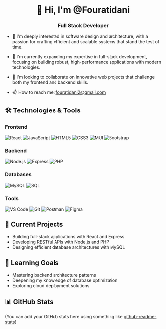 <h1 align="center">👋 Hi, I'm @Fouratidani</h1>
<h3 align="center">Full Stack Developer</h3>

- 👀 I'm deeply interested in software design and architecture, with a passion for crafting efficient and scalable systems that stand the test of time.

- 🌱 I'm currently expanding my expertise in full-stack development, focusing on building robust, high-performance applications with modern technologies.

- 💞️ I'm looking to collaborate on innovative web projects that challenge both my frontend and backend skills.

- 📫 How to reach me: [fouratidani2@gmail.com](mailto:fouratidani2@gmail.com)

## 🛠️ Technologies & Tools

### Frontend
![React](https://img.shields.io/badge/React-20232A?style=for-the-badge&logo=react&logoColor=61DAFB)
![JavaScript](https://img.shields.io/badge/JavaScript-F7DF1E?style=for-the-badge&logo=javascript&logoColor=black)
![HTML5](https://img.shields.io/badge/HTML5-E34F26?style=for-the-badge&logo=html5&logoColor=white)
![CSS3](https://img.shields.io/badge/CSS3-1572B6?style=for-the-badge&logo=css3&logoColor=white)
![MUI](https://img.shields.io/badge/MUI-007FFF?style=for-the-badge&logo=mui&logoColor=white)
![Bootstrap](https://img.shields.io/badge/Bootstrap-563D7C?style=for-the-badge&logo=bootstrap&logoColor=white)

### Backend
![Node.js](https://img.shields.io/badge/Node.js-339933?style=for-the-badge&logo=node.js&logoColor=white)
![Express](https://img.shields.io/badge/Express.js-000000?style=for-the-badge&logo=express&logoColor=white)
![PHP](https://img.shields.io/badge/PHP-777BB4?style=for-the-badge&logo=php&logoColor=white)

### Databases
![MySQL](https://img.shields.io/badge/MySQL-4479A1?style=for-the-badge&logo=mysql&logoColor=white)
![SQL](https://img.shields.io/badge/SQL-003B57?style=for-the-badge&logo=sql&logoColor=white)

### Tools
![VS Code](https://img.shields.io/badge/VS_Code-007ACC?style=for-the-badge&logo=visual-studio-code&logoColor=white)
![Git](https://img.shields.io/badge/Git-F05032?style=for-the-badge&logo=git&logoColor=white)
![Postman](https://img.shields.io/badge/Postman-FF6C37?style=for-the-badge&logo=postman&logoColor=white)
![Figma](https://img.shields.io/badge/Figma-F24E1E?style=for-the-badge&logo=figma&logoColor=white)

## 🔭 Current Projects
- Building full-stack applications with React and Express
- Developing RESTful APIs with Node.js and PHP
- Designing efficient database architectures with MySQL

## 🌱 Learning Goals
- Mastering backend architecture patterns
- Deepening my knowledge of database optimization
- Exploring cloud deployment solutions

## 📊 GitHub Stats
(You can add your GitHub stats here using something like [github-readme-stats](https://github.com/anuraghazra/github-readme-stats))
